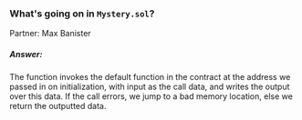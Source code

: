 ### What's going on in `Mystery.sol`?
Partner: Max Banister

##### Answer:
The function invokes the default function in the contract at the address we passed in on initialization, with input as the call data, and writes the output over this data. If the call errors, we jump to a bad memory location, else we return the outputted data. 
